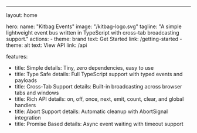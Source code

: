 ---
layout: home

hero:
  name: "Kitbag Events"
  image: "/kitbag-logo.svg"
  tagline: "A simple lightweight event bus written in TypeScript with cross-tab broadcasting support."
  actions:
    - theme: brand
      text: Get Started
      link: /getting-started
    - theme: alt
      text: View API
      link: /api

features:
  - title: Simple
    details: Tiny, zero dependencies, easy to use
  - title: Type Safe
    details: Full TypeScript support with typed events and payloads
  - title: Cross-Tab Support
    details: Built-in broadcasting across browser tabs and windows
  - title: Rich API
    details: on, off, once, next, emit, count, clear, and global handlers
  - title: Abort Support
    details: Automatic cleanup with AbortSignal integration
  - title: Promise Based
    details: Async event waiting with timeout support


